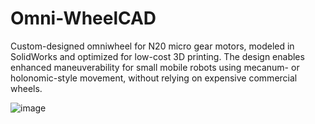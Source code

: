 # Omni-WheelCAD

Custom-designed omniwheel for N20 micro gear motors, modeled in SolidWorks and optimized for low-cost 3D printing. The design enables enhanced maneuverability for small mobile robots using mecanum- or holonomic-style movement, without relying on expensive commercial wheels.

![image](https://github.com/user-attachments/assets/9299b892-3e81-445c-b68e-6816619b7754)
